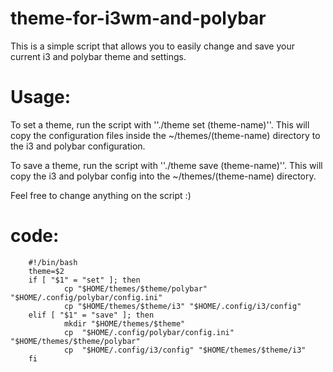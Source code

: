 # theme-for-i3wm-and-polybar
This is a simple script that allows you to easily change and save your current i3 and polybar theme and settings.
# Usage:
To set a theme, run the script with ''./theme set (theme-name)''. This will copy the configuration files inside the ~/themes/(theme-name) directory to the i3 and polybar configuration.

To save a theme, run the script with ''./theme save (theme-name)''. This will copy the i3 and polybar config into the ~/themes/(theme-name) directory.

Feel free to change anything on the script :)



# code:

        #!/bin/bash
        theme=$2
        if [ "$1" = "set" ]; then
                cp "$HOME/themes/$theme/polybar" "$HOME/.config/polybar/config.ini"
                cp "$HOME/themes/$theme/i3" "$HOME/.config/i3/config"
        elif [ "$1" = "save" ]; then
                mkdir "$HOME/themes/$theme" 
                cp  "$HOME/.config/polybar/config.ini" "$HOME/themes/$theme/polybar"
                cp  "$HOME/.config/i3/config" "$HOME/themes/$theme/i3"
        fi
